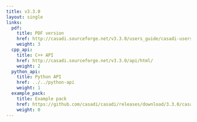 ```yaml
---
title: v3.3.0
layout: single
links:
  pdf:
    title: PDF version
    href: http://casadi.sourceforge.net/v3.3.0/users_guide/casadi-users_guide.pdf
    weight: 3
  cpp_api:
    title: C++ API
    href: http://casadi.sourceforge.net/v3.3.0/api/html/
    weight: 2
  python_api:
    title: Python API
    href: ../../python-api
    weight: 1
  example_pack:
    title: Example pack
    href: https://github.com/casadi/casadi/releases/download/3.3.0/casadi-example_pack-v3.3.0.zip
    weight: 0
---
```

